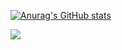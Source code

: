 [![Anurag's GitHub stats](https://github-readme-stats.vercel.app/api?username=alexanderbkl&count_private=true)](https://github.com/alexanderbkl)

![](https://komarev.com/ghpvc/?username=your-github-username)

